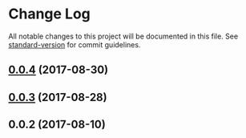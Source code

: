 # Change Log

All notable changes to this project will be documented in this file.
See [standard-version](https://github.com/conventional-changelog/standard-version) for commit guidelines.

<a name="0.0.4"></a>
## [0.0.4](https://github.com/pieelements/pie-elements/compare/@pie-libs/feedback-config@0.0.3...@pie-libs/feedback-config@0.0.4) (2017-08-30)




<a name="0.0.3"></a>
## [0.0.3](https://github.com/pieelements/pie-elements/compare/@pie-libs/feedback-config@0.0.2...@pie-libs/feedback-config@0.0.3) (2017-08-28)




<a name="0.0.2"></a>
## 0.0.2 (2017-08-10)
